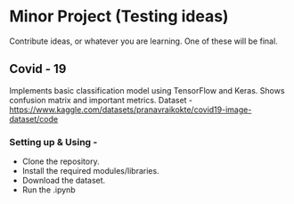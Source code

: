 # Minor Project (Testing ideas)

Contribute ideas, or whatever you are learning. One of these will be final.

## Covid - 19

Implements basic classification model using TensorFlow and Keras. Shows confusion matrix and important metrics.
Dataset - https://www.kaggle.com/datasets/pranavraikokte/covid19-image-dataset/code

### Setting up & Using -

- Clone the repository.
- Install the required modules/libraries.
- Download the dataset.
- Run the .ipynb
